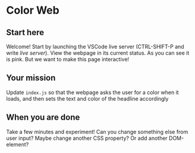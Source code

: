 # Color Web

## Start here
Welcome! Start by launching the VSCode live server (CTRL-SHIFT-P and write *live server*). View the webpage in its current status. As you can see it is pink. But we want to make this page interactive!

## Your mission
Update `index.js` so that the webpage asks the user for a color when it loads,
and then sets the text and color of the headline accordingly

## When you are done
Take a few minutes and experiment! Can you change something else from user input? Maybe change another CSS property? Or add another DOM-element?
